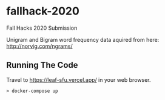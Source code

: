 # fallhack-2020
Fall Hacks 2020 Submission

Unigram and Bigram word frequency data aquired from here: http://norvig.com/ngrams/


## Running The Code
Travel to https://leaf-sfu.vercel.app/ in your web browser.

```
> docker-compose up
```
